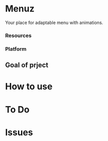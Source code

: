 # Menuz

Your place for adaptable menu with animations.

### Resources

### Platform

## Goal of prject

# How to use

# To Do

# Issues
